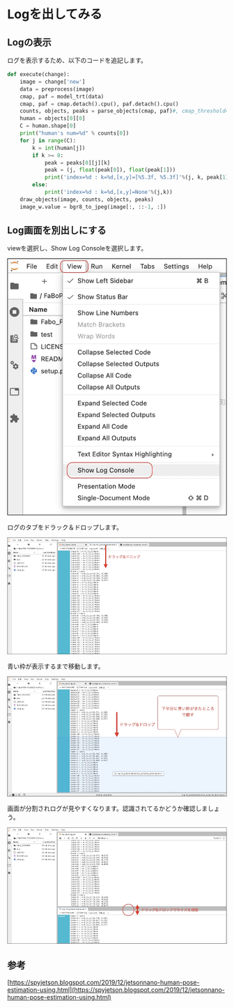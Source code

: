 # Logを出してみる

## Logの表示

ログを表示するため、以下のコードを追記します。

``` python hl_lines="7 8 9 10 11 12 13 14 15 16 17"
def execute(change):
    image = change['new']
    data = preprocess(image)
    cmap, paf = model_trt(data)
    cmap, paf = cmap.detach().cpu(), paf.detach().cpu()
    counts, objects, peaks = parse_objects(cmap, paf)#, cmap_threshold=0.15, link_threshold=0.15)
    human = objects[0][0]
    C = human.shape[0]
    print("human's num=%d" % counts[0])
    for j in range(C):
        k = int(human[j])
        if k >= 0:
            peak = peaks[0][j][k]  
            peak = (j, float(peak[0]), float(peak[1]))
            print('index=%d : k=%d,[x,y]=[%5.3f, %5.3f]'%(j, k, peak[1], peak[2]))
        else:
            print('index=%d : k=%d,[x,y]=None'%(j,k))
    draw_objects(image, counts, objects, peaks)
    image_w.value = bgr8_to_jpeg(image[:, ::-1, :])
```

## Log画面を別出しにする

viewを選択し、Show Log Consoleを選択します。

![](./img/log01.jpg)

ログのタブをドラック＆ドロップします。

![](./img/log02.jpg)

青い枠が表示するまで移動します。

![](./img/log03.jpg)

画面が分割されログが見やすくなります。認識されてるかどうか確認しましょう。

![](./img/log04.jpg)


## 参考

[https://spyjetson.blogspot.com/2019/12/jetsonnano-human-pose-estimation-using.html](https://spyjetson.blogspot.com/2019/12/jetsonnano-human-pose-estimation-using.html)

